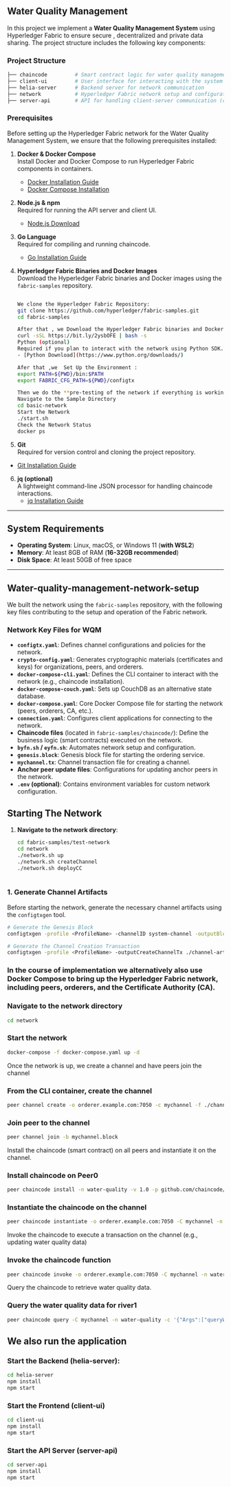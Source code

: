 ## Water Quality Management 

In this project we implement a **Water Quality Management System** using Hyperledger Fabric to ensure secure , decentralized and private data sharing. The project structure includes the following key components:

### Project Structure

```bash
├── chaincode         # Smart contract logic for water quality management
├── client-ui         # User interface for interacting with the system
├── helia-server      # Backend server for network communication
├── network           # Hyperledger Fabric network setup and configuration (configure Nodes)
├── server-api        # API for handling client-server communication (contains Fabric SDK)
```

### Prerequisites

Before setting up the Hyperledger Fabric network for the Water Quality Management System, we ensure that the following prerequisites installed:

1. **Docker & Docker Compose**  
   Install Docker and Docker Compose to run Hyperledger Fabric components in containers.
   - [Docker Installation Guide](https://docs.docker.com/get-docker/)
   - [Docker Compose Installation](https://docs.docker.com/compose/install/)

2. **Node.js & npm**  
   Required for running the API server and client UI.
   - [Node.js Download](https://nodejs.org/en/download/)

3. **Go Language**  
   Required for compiling and running chaincode.
   - [Go Installation Guide](https://golang.org/doc/install)

4. **Hyperledger Fabric Binaries and Docker Images**  
   Download the Hyperledger Fabric binaries and Docker images using the `fabric-samples` repository.
   ```bash

   We clone the Hyperledger Fabric Repository:
   git clone https://github.com/hyperledger/fabric-samples.git
   cd fabric-samples

   After that , we Download the Hyperledger Fabric binaries and Docker images
   curl -sSL https://bit.ly/2ysbOFE | bash -s
   Python (optional) 
   Required if you plan to interact with the network using Python SDK.
   - [Python Download](https://www.python.org/downloads/)

   Afer that ,we  Set Up the Environment :
   export PATH=${PWD}/bin:$PATH
   export FABRIC_CFG_PATH=${PWD}/configtx

   Then we do the **pre-testing of the network if everything is working fine**
   Navigate to the Sample Directory
   cd basic-network
   Start the Network
   ./start.sh
   Check the Network Status
   docker ps
    ```

 5. **Git**  
   Required for version control and cloning the project repository.
   - [Git Installation Guide](https://git-scm.com/book/en/v2/Getting-Started-Installing-Git)

6. **jq (optional)**  
   A lightweight command-line JSON processor for handling chaincode interactions.
   - [jq Installation Guide](https://stedolan.github.io/jq/download/)

---

## System Requirements

- **Operating System**: Linux, macOS, or Windows 11 (**with WSL2**)
- **Memory**: At least 8GB of RAM (**16-32GB recommended**)
- **Disk Space**: At least 50GB of free space

---
## Water-quality-management-network-setup

  We built the network using the `fabric-samples` repository, with the following key files contributing to the setup and operation of the Fabric network.

### Network Key Files for WQM

- **`configtx.yaml`**: Defines channel configurations and policies for the network.
- **`crypto-config.yaml`**: Generates cryptographic materials (certificates and keys) for organizations, peers, and orderers.
- **`docker-compose-cli.yaml`**: Defines the CLI container to interact with the network (e.g., chaincode installation).
- **`docker-compose-couch.yaml`**: Sets up CouchDB as an alternative state database.
- **`docker-compose.yaml`**: Core Docker Compose file for starting the network (peers, orderers, CA, etc.).
- **`connection.yaml`**: Configures client applications for connecting to the network.
- **Chaincode files** (located in `fabric-samples/chaincode/`): Define the business logic (smart contracts) executed on the network.
- **`byfn.sh` / `eyfn.sh`**: Automates network setup and configuration.
- **`genesis.block`**: Genesis block file for starting the ordering service.
- **`mychannel.tx`**: Channel transaction file for creating a channel.
- **Anchor peer update files**: Configurations for updating anchor peers in the network.
- **`.env` (optional)**: Contains environment variables for custom network configuration.

## Starting The Network

1. **Navigate to the network directory**:
   ```bash
   cd fabric-samples/test-network
   cd network
   ./network.sh up
   ./network.sh createChannel
   ./network.sh deployCC
 
### 1. Generate Channel Artifacts
Before starting the network, generate the necessary channel artifacts using the `configtxgen` tool.

```bash
# Generate the Genesis Block
configtxgen -profile <ProfileName> -channelID system-channel -outputBlock ./channel-artifacts/genesis.block

# Generate the Channel Creation Transaction
configtxgen -profile <ProfileName> -outputCreateChannelTx ./channel-artifacts/mychannel.tx -channelID mychannel
```
### In the course of implementation we alternatively also use Docker Compose to bring up the Hyperledger Fabric network, including peers, orderers, and the Certificate Authority (CA).
 ### Navigate to the network directory

```bash
cd network
```

### Start the network

```bash
docker-compose -f docker-compose.yaml up -d
```
Once the network is up, we create a channel and have peers join the channel
### From the CLI container, create the channel

```bash
peer channel create -o orderer.example.com:7050 -c mychannel -f ./channel-artifacts/mychannel.tx
```
### Join peer to the channel

```bash
peer channel join -b mychannel.block
```
Install the chaincode (smart contract) on all peers and instantiate it on the channel.
### Install chaincode on Peer0

```bash
peer chaincode install -n water-quality -v 1.0 -p github.com/chaincode/water_quality
```
### Instantiate the chaincode on the channel

```bash
peer chaincode instantiate -o orderer.example.com:7050 -C mychannel -n water-quality -v 1.0 -c '{"Args":["init"]}'
```
Invoke the chaincode to execute a transaction on the channel (e.g., updating water quality data)
### Invoke the chaincode function

```bash
peer chaincode invoke -o orderer.example.com:7050 -C mychannel -n water-quality -c '{"Args":["updateWaterQuality","river1","75"]}'
```
Query the chaincode to retrieve water quality data.
### Query the water quality data for river1

```bash
peer chaincode query -C mychannel -n water-quality -c '{"Args":["queryWaterQuality","river1"]}'
```
## We also run the application
### Start the Backend (helia-server):
```bash
cd helia-server
npm install
npm start
```
### Start the Frontend (client-ui)
```bash
cd client-ui
npm install
npm start
```
### Start the API Server (server-api)
```bash
cd server-api
npm install
npm start
```
